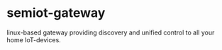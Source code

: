 # semiot-gateway
linux-based gateway providing discovery and unified control to all your home IoT-devices.
